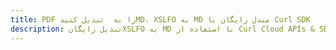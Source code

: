 ---title: PDF را به  تبدیل کنیدMD، XSLFO به MD مبدل رایگان یا Curl SDKdescription: تبدیل رایگانXSLFO به MD با استفاده از Curl Cloud APIs & SDK همچنین اسناد PDF را در Cloud ایجاد، ویرایش و رندر کنید.---